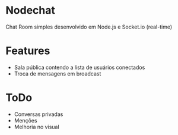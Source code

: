 Nodechat
========

Chat Room simples desenvolvido em Node.js e Socket.io (real-time)

Features
========
* Sala pública contendo a lista de usuários conectados 
* Troca de mensagens em broadcast



ToDo
=====
* Conversas privadas
* Menções
* Melhoria no visual
